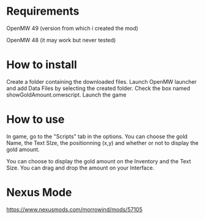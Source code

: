 # Requirements

OpenMW 49 (version from which i created the mod)

OpenMW 48 (it may work but never tested)

# How to install

Create a folder containing the downloaded files.
Launch OpenMW launcher and add Data Files by selecting the created folder.
Check the box named showGoldAmount.omwscript.
Launch the game

# How to use

In game, go to the "Scripts" tab in the options.
You can choose the gold Name, the Text SIze, the positionning (x,y) and whether or not to display the gold amount.

You can choose to display the gold amount on the Inventory and the Text Size.
You can drag and drop the amount on your Interface.

# Nexus Mode

https://www.nexusmods.com/morrowind/mods/57105
